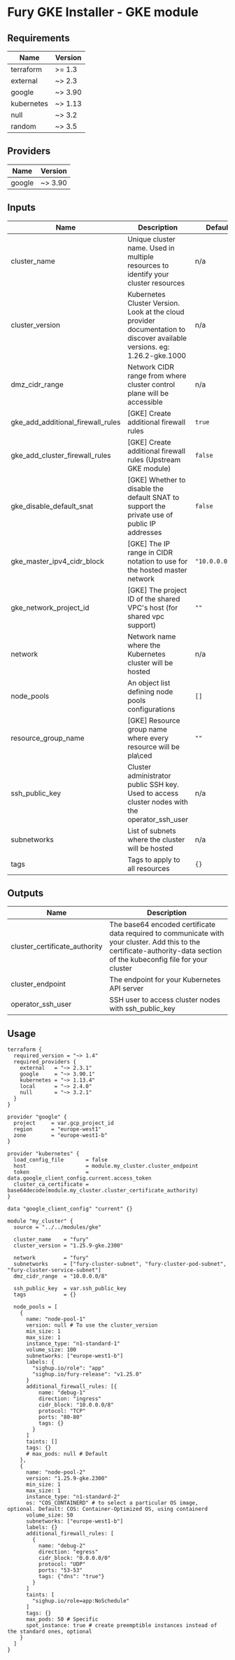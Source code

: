 <!-- BEGIN_TF_DOCS -->

# Fury GKE Installer - GKE module

<!-- <KFD-DOCS> -->

## Requirements

| Name | Version |
|------|---------|
| terraform | >= 1.3 |
| external | ~> 2.3 |
| google | ~> 3.90 |
| kubernetes | ~> 1.13 |
| null | ~> 3.2 |
| random | ~> 3.5 |

## Providers

| Name | Version |
|------|---------|
| google | ~> 3.90 |

## Inputs

| Name | Description | Default | Required |
|------|-------------|---------|:--------:|
| cluster\_name | Unique cluster name. Used in multiple resources to identify your cluster resources | n/a | yes |
| cluster\_version | Kubernetes Cluster Version. Look at the cloud provider documentation to discover available versions. eg: 1.26.2-gke.1000 | n/a | yes |
| dmz\_cidr\_range | Network CIDR range from where cluster control plane will be accessible | n/a | yes |
| gke\_add\_additional\_firewall\_rules | [GKE] Create additional firewall rules | `true` | no |
| gke\_add\_cluster\_firewall\_rules | [GKE] Create additional firewall rules (Upstream GKE module) | `false` | no |
| gke\_disable\_default\_snat | [GKE] Whether to disable the default SNAT to support the private use of public IP addresses | `false` | no |
| gke\_master\_ipv4\_cidr\_block | [GKE] The IP range in CIDR notation to use for the hosted master network | `"10.0.0.0/28"` | no |
| gke\_network\_project\_id | [GKE] The project ID of the shared VPC's host (for shared vpc support) | `""` | no |
| network | Network name where the Kubernetes cluster will be hosted | n/a | yes |
| node\_pools | An object list defining node pools configurations | `[]` | no |
| resource\_group\_name | [GKE] Resource group name where every resource will be pla\ced | `""` | no |
| ssh\_public\_key | Cluster administrator public SSH key. Used to access cluster nodes with the operator\_ssh\_user | n/a | yes |
| subnetworks | List of subnets where the cluster will be hosted | n/a | yes |
| tags | Tags to apply to all resources | `{}` | no |

## Outputs

| Name | Description |
|------|-------------|
| cluster\_certificate\_authority | The base64 encoded certificate data required to communicate with your cluster. Add this to the certificate-authority-data section of the kubeconfig file for your cluster |
| cluster\_endpoint | The endpoint for your Kubernetes API server |
| operator\_ssh\_user | SSH user to access cluster nodes with ssh\_public\_key |

## Usage

```hcl
terraform {
  required_version = "~> 1.4"
  required_providers {
    external   = "~> 2.3.1"
    google     = "~> 3.90.1"
    kubernetes = "~> 1.13.4"
    local      = "~> 2.4.0"
    null       = "~> 3.2.1"
  }
}

provider "google" {
  project     = var.gcp_project_id
  region      = "europe-west1"
  zone        = "europe-west1-b"
}

provider "kubernetes" {
  load_config_file       = false
  host                   = module.my_cluster.cluster_endpoint
  token                  = data.google_client_config.current.access_token
  cluster_ca_certificate = base64decode(module.my_cluster.cluster_certificate_authority)
}

data "google_client_config" "current" {}

module "my_cluster" {
  source = "../../modules/gke"

  cluster_name    = "fury"
  cluster_version = "1.25.9-gke.2300"

  network         = "fury"
  subnetworks     = ["fury-cluster-subnet", "fury-cluster-pod-subnet", "fury-cluster-service-subnet"]
  dmz_cidr_range  = "10.0.0.0/8"

  ssh_public_key  = var.ssh_public_key
  tags            = {}

  node_pools = [
    {
      name: "node-pool-1"
      version: null # To use the cluster_version
      min_size: 1
      max_size: 1
      instance_type: "n1-standard-1"
      volume_size: 100
      subnetworks: ["europe-west1-b"]
      labels: {
        "sighup.io/role": "app"
        "sighup.io/fury-release": "v1.25.0"
      }
      additional_firewall_rules: [{
          name: "debug-1"
          direction: "ingress"
          cidr_block: "10.0.0.0/8"
          protocol: "TCP"
          ports: "80-80"
          tags: {}
        }
      ]
      taints: []
      tags: {}
      # max_pods: null # Default
    },
    {
      name: "node-pool-2"
      version: "1.25.9-gke.2300"
      min_size: 1
      max_size: 1
      instance_type: "n1-standard-2"
      os: "COS_CONTAINERD" # to select a particular OS image, optional. Default: COS: Container-Optimized OS, using containerd
      volume_size: 50
      subnetworks: ["europe-west1-b"]
      labels: {}
      additional_firewall_rules: [
        {
          name: "debug-2"
          direction: "egress"
          cidr_block: "0.0.0.0/0"
          protocol: "UDP"
          ports: "53-53"
          tags: {"dns": "true"}
        }
      ]
      taints: [
        "sighup.io/role=app:NoSchedule"
      ]
      tags: {}
      max_pods: 50 # Specific
      spot_instance: true # create preemptible instances instead of the standard ones, optional
    }
  ]
}
```

<!-- </KFD-DOCS> -->
<!-- END_TF_DOCS -->
